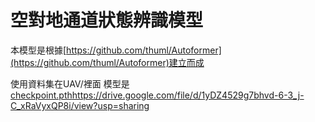 # 空對地通道狀態辨識模型

本模型是根據[https://github.com/thuml/Autoformer](https://github.com/thuml/Autoformer)建立而成

使用資料集在UAV/裡面
模型是[checkpoint.pth](https://drive.google.com/file/d/1yDZ4529g7bhvd-6-3_j-C_xRaVyxQP8i/view?usp=sharing)https://drive.google.com/file/d/1yDZ4529g7bhvd-6-3_j-C_xRaVyxQP8i/view?usp=sharing
